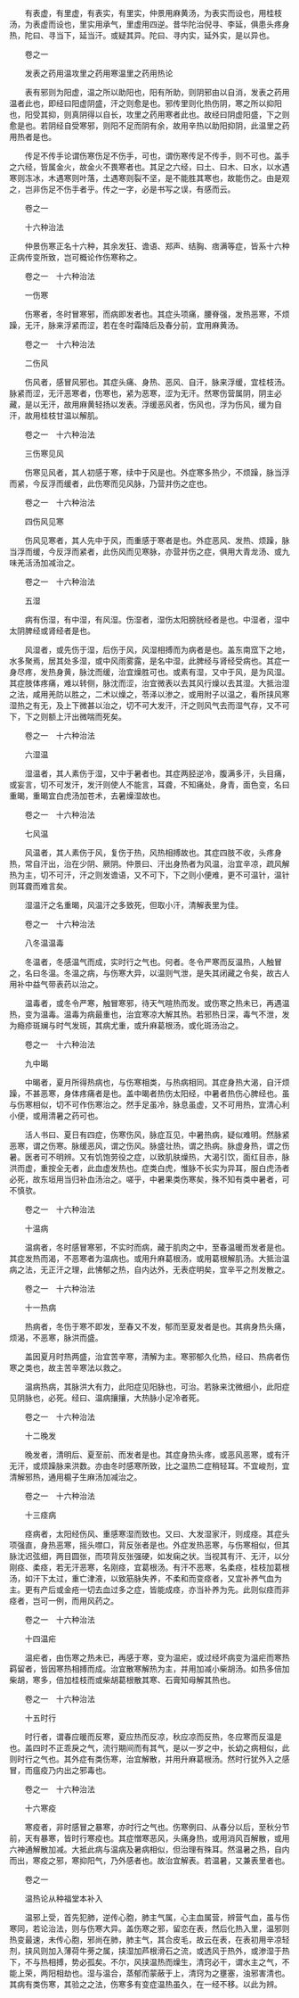 <!-- { "loadSidebar": true } -->
　　有表虚，有里虚，有表实，有里实，仲景用麻黄汤，为表实而设也，用桂枝汤，为表虚而设也，里实用承气，里虚用四逆。昔华陀治倪寻、李延，俱患头疼身热，陀曰、寻当下，延当汗。或疑其异。陀曰、寻内实，延外实，是以异也。

　　卷之一

　　发表之药用温攻里之药用寒温里之药用热论

　　表有邪则为阳虚，温之所以助阳也，阳有所助，则阴邪由以自消，发表之药用温者此也，即经曰阳虚阴盛，汗之则愈是也。邪传里则化热伤阴，寒之所以抑阳也，阳受其抑，则真阴得以自长，攻里之药用寒者此也。故经曰阴虚阳盛，下之则愈是也。若阴经自受寒邪，则阳不足而阴有余，故用辛热以助阳抑阴，此温里之药用热者是也。

　　传足不传手论谓伤寒伤足不伤手，可也，谓伤寒传足不传手，则不可也。盖手之六经，皆属金火，故金火不畏寒者也。其足之六经，曰土、曰木、曰水，以水遇寒则冻冰，木遇寒则叶落，土遇寒则裂不坚，是不能胜其寒也，故能伤之。由是观之，岂非伤足不伤手者乎。传之一字，必是书写之误，有感而云。

　　卷之一

　　十六种治法

　　仲景伤寒正名十六种，其余发狂、谵语、郑声、结胸、痞满等症，皆系十六种正病传变所致，岂可概论作伤寒称之。

　　卷之一　十六种治法

　　一伤寒

　　伤寒者，冬时冒寒邪，而病即发者也。其症头项痛，腰脊强，发热恶寒，不烦躁，无汗，脉来浮紧而涩，若在冬时霜降后及春分前，宜用麻黄汤。

　　卷之一　十六种治法

　　二伤风

　　伤风者，感冒风邪也。其症头痛、身热、恶风、自汗，脉来浮缓，宜桂枝汤。脉紧而涩，无汗恶寒者，伤寒也，紧为恶寒，涩为无汗。然寒伤营属阴，阴主必藏，是以无汗，故用麻黄轻扬以发表。浮缓恶风者，伤风也，浮为伤风，缓为自汗，故用桂枝甘温以解肌。

　　卷之一　十六种治法

　　三伤寒见风

　　伤寒见风者，其人初感于寒，续中于风是也。外症寒多热少，不烦躁，脉当浮而紧，今反浮而缓者，此伤寒而见风脉，乃营并伤之症也。

　　卷之一　十六种治法

　　四伤风见寒

　　伤风见寒者，其人先中于风，而重感于寒者是也。外症恶风、发热、烦躁，脉当浮而缓，今反浮而紧者，此伤风而见寒脉，亦营并伤之症，俱用大青龙汤、或九味羌活汤加减治之。

　　卷之一　十六种治法

　　五湿

　　病有伤湿，有中湿，有风湿。伤湿者，湿伤太阳膀胱经者是也。中湿者，湿中太阴脾经或肾经者是也。

　　风湿者，或先伤于湿，后伤于风，风湿相搏而为病者是也。盖东南窊下之地，水多聚焉，居其处多湿，或中风雨雾露，是名中湿，此脾经与肾经受病也。其症一身尽疼，发热身黄，脉沈而缓，治宜燥胜可也。或素有湿，又中于风，是为风湿。其症肢体疼痛，难以转侧，脉沈而涩，治宜微表以去其风行燥以去其湿。大抵治湿之法，咸用羌防以胜之，二术以燥之，苓泽以渗之，或用附子以温之，看所挟风寒湿热之有无，及上下微甚以治之，切不可大发汗，汗之则风气去而湿气存，又不可下，下之则额上汗出微喘而死矣。

　　卷之一　十六种治法

　　六湿温

　　湿温者，其人素伤于湿，又中于暑者也。其症两胫逆冷，腹满多汗，头目痛，或妄言，切不可发汗，发汗则使人不能言，耳聋，不知痛处，身青，面色变，名曰重暍，重暍宜白虎汤加苍术，去暑燥湿故也。

　　卷之一　十六种治法

　　七风温

　　风温者，其人素伤于风，复伤于热，风热相搏故也。其症四肢不收，头疼身热，常自汗出，治在少阴、厥阴。仲景曰、汗出身热者为风温，治宜辛凉，疏风解热为主，切不可汗，汗之则发谵语，又不可下，下之则小便难，更不可温针，温针则耳聋而难言矣。

　　湿温汗之名重暍，风温汗之多致死，但取小汗，清解表里为佳。

　　卷之一　十六种治法

　　八冬温温毒

　　冬温者，冬感温气而成，实时行之气也。何者。冬令严寒而反温热，人触冒之，名曰冬温。冬温之病，与伤寒大异，以温则气泄，是失其闭藏之令矣，故古人用补中益气带表药以治之。

　　温毒者，或冬令严寒，触冒寒邪，待天气暄热而发。或伤寒之热未已，再遇温热，变为温毒。温毒为病最重也，治宜寒凉大解其热。若邪热日深，毒气不泄，发为瘾疹斑斓与时气发斑，其病尤重，或升麻葛根汤，或化斑汤治之。

　　卷之一　十六种治法

　　九中暍

　　中暍者，夏月所得热病也，与伤寒相类，与热病相同。其症身热大渴，自汗烦躁，不甚恶寒，身体疼痛者是也。盖中暍者热伤太阳经，中暑者热伤心脾经也。虽与伤寒相似，切不可作伤寒治之。然手足虽冷，脉息虽虚，又不可用热，宜清心利小便，或用清暑之药可也。

　　活人书曰、夏日有四症，伤寒伤风，脉症互见，中暑热病，疑似难明。然脉紧恶寒，谓之伤寒。脉缓恶风，谓之伤风。脉盛壮热，谓之热病。脉虚身热，谓之伤暑。医者可不明辨。又有饥饱劳役之症，以致肌肤燥热，大渴引饮，面红目赤，脉洪而虚，重按全无者，此血虚发热也。症类白虎，惟脉不长实为异耳，服白虎汤者必死，故东垣用当归补血汤治之。嗟乎，中暑果类伤寒矣，殊不知有类中暑者，可不慎欤。

　　卷之一　十六种治法

　　十温病

　　温病者，冬时感冒寒邪，不实时而病，藏于肌肉之中，至春温暖而发者是也。其症发热而渴，不恶寒者为温病也。或用升麻葛根汤，或用葛根解肌汤。大抵治温病之法，无正汗之理，此怫郁之热，自内达外，无表症明矣，宜辛平之剂发散之。

　　卷之一　十六种治法

　　十一热病

　　热病者，冬伤于寒不即发，至春又不发，郁而至夏发者是也。其病身热头痛，烦渴，不恶寒，脉洪而盛。

　　盖因夏月时热两盛，治宜苦辛寒，清解为主。寒邪郁久化热，经曰、热病者伤寒之类也，故主苦辛寒法以救之。

　　温病热病，其脉洪大有力，此阳症见阳脉也，可治。若脉来沈微细小，此阳症见阴脉也，必死。经曰、温病攘攘，大热脉小足冷者死。

　　卷之一　十六种治法

　　十二晚发

　　晚发者，清明后、夏至前、而发者是也。其症身热头疼，或恶风恶寒，或有汗无汗，或烦躁脉来洪数。亦由冬时感寒所致，比之温热二症稍轻耳。不宜峻剂，宜清解邪热，通用槴子生麻汤加减治之。

　　卷之一　十六种治法

　　十三痉病

　　痉病者，太阳经伤风、重感寒湿而致也。又曰、大发湿家汗，则成痉。其症头项强直，身热恶寒，摇头噤口，背反张者是也。外症发热恶寒，与伤寒相似，但其脉沈迟弦细，两目圆张，而项背反张强硬，如发痫之状。当视其有汗、无汗，以分刚痉、柔痉，若无汗恶寒，名刚痉，宜葛根汤。有汗不恶寒，名柔痉，桂枝加葛根汤，如汗下太过，重亡津液，以致筋脉失养，不柔和而变痉者，又宜补养气血为主。更有产后或金疮一切去血过多之症，皆能成痉，亦当补养为先。此则似痉而非痉者，岂可一例，而用风药之。

　　卷之一　十六种治法

　　十四温疟

　　温疟者，由伤寒之热未已，再感于寒，变为温疟，或过经坏病变为温疟而寒热羁留者，皆因寒热相搏而成。治宜散寒解热为主，并用加减小柴胡汤。如热多倍加柴胡，寒多，倍加桂枝而或柴胡葛根散其寒、石膏知母解其热也。

　　卷之一　十六种治法

　　十五时行

　　时行者，谓春应暖而反寒，夏应热而反凉，秋应凉而反热，冬应寒而反温是也。盖四时不正乖戾之气，流行期间而有其气，是以一岁之中，长幼之病相似，此则时行之气也。其外症有类伤寒，治宜解散，并用升麻葛根汤。然时行犹外入之感冒，而瘟疫乃内出之邪毒也。

　　卷之一　十六种治法

　　十六寒疫

　　寒疫者，非时感冒之暴寒，亦时行之气也。伤寒例曰、从春分以后，至秋分节前，天有暴寒，皆时行寒疫也。其症憎寒恶风，头痛身热，或用消风百解散，或用六神通解散加减。大抵此病与温病及暑病相似，但治理有殊耳。然温暑之热，自内而出，寒疫之邪，寒抑阳气，乃外感者也。故治宜解表。若温暑，又兼表里者也。

　　卷之一

　　温热论从种福堂本补入

　　温邪上受，首先犯肺，逆传心胞，肺主气属，心主血属营，辨营气血，虽与伤寒同，若论治法，则与伤寒大异。盖伤寒之邪，留恋在表，然后化热入里，温邪则热变最速，未传心胞，邪尚在肺，肺主气，其合皮毛，故云在表，在表初用辛凉轻剂，挟风则加入薄荷牛蒡之属，挟湿加芦根滑石之流，或透风于热外，或渗湿于热下，不与热相搏，势必孤矣。不尔，风挟温热而燥生，清窍必干，谓水主之气，不能上荣，两阳相劫也。湿与温合，蒸郁而蒙蔽于上，清窍为之壅塞，浊邪害清也。其病有类伤寒，其验之之法，伤寒多有变症温热虽久，在一经不移。以此为辨。

